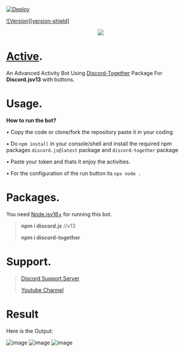 [![Deploy](https://www.herokucdn.com/deploy/button.svg)](https://heroku.com/deploy?template=https://github.com/Hypwreck/Active)

[![Version][version-shield]](version-url)

<center><img src="https://capsule-render.vercel.app/api?type=waving&color=gradient&height=200&section=header&text=Active&fontSize=80&fontAlignY=35&animation=twinkling&fontColor=gradient" /></center>

# [Active](https://github.com/Hypwreck/Active/blob/main/notgovernmeadsnt.png).
An Advanced Activity Bot Using [Discord-Together](https://www.npmjs.com/package/discord-together) Package For **Discord.jsv13** with buttons.

# Usage.

__How to run the bot?__

• Copy the code or clone/fork the repository paste it in your coding  

• Do `npm install` in your console/shell and install the required npm packages `discord.js@latest` package and `discord-together` package

• Paste your token and thats it enjoy the activities.

• For the configuration of the run button its `npx node .`

# Packages.

You need [Node.jsv16+](https://nodejs.org/en/) for running this bot.

> **npm i discord.js** //v13
>
> **npm i discord-together**

# Support.

> [Discord Support Server](https://discord.gg/FdAPpZXpJF)
> 
> [Youtube Channel](https://www.youtube.com/channel/UCxLLUfZ-CXEgsJpZOe8pSPA)

# Result

Here is the Output: 

![image](https://user-images.githubusercontent.com/89440730/147867829-2f5ba7b6-26ac-45e7-86a6-d3099eb72035.png)
![image](https://user-images.githubusercontent.com/89440730/147867855-65bfaf6f-816b-471f-b59f-dd2365af7955.png)
![image](https://user-images.githubusercontent.com/89440730/147867885-41e6d2bb-c1da-4fcf-a6db-2c7a7d24304c.png)
